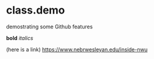 # class.demo
demostrating some Github features

**bold** *italics*

(here is a link) https://www.nebrwesleyan.edu/inside-nwu
